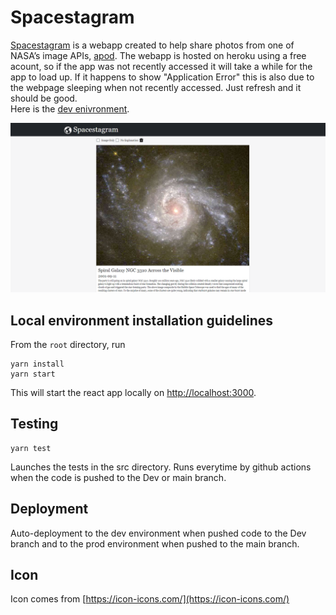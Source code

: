 # Spacestagram

 [Spacestagram](https://spacestagram-webapp.herokuapp.com/) is a webapp created to help share photos from one of NASA’s image APIs, [apod](https://api.nasa.gov/#apod). The webapp is hosted on heroku using a free acount, so if the app was not recently accessed it will take a while for the app to load up. If it happens to show "Application Error" this is also due to the webpage sleeping when not recently accessed. Just refresh and it should be good.
 <br />
 Here is the [dev enivronment](http://dev-spacestagram-webapp.herokuapp.com/).

![plot](./preview.png)


## Local environment installation guidelines
From the `root` directory, run 
```
yarn install
yarn start
```
This will start the react app locally on [http://localhost:3000](http://localhost:3000).

## Testing
```
yarn test
```

Launches the tests in the src directory. Runs everytime by github actions when  the code is pushed to the Dev or main branch.

## Deployment

Auto-deployment to the dev environment when pushed code to the Dev branch and to the prod environment when pushed to the main branch.

## Icon
Icon comes from [https://icon-icons.com/](https://icon-icons.com/)

